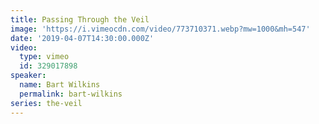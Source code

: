 ```yaml
---
title: Passing Through the Veil
image: 'https://i.vimeocdn.com/video/773710371.webp?mw=1000&mh=547'
date: '2019-04-07T14:30:00.000Z'
video:
  type: vimeo
  id: 329017898
speaker:
  name: Bart Wilkins
  permalink: bart-wilkins
series: the-veil
---
```


